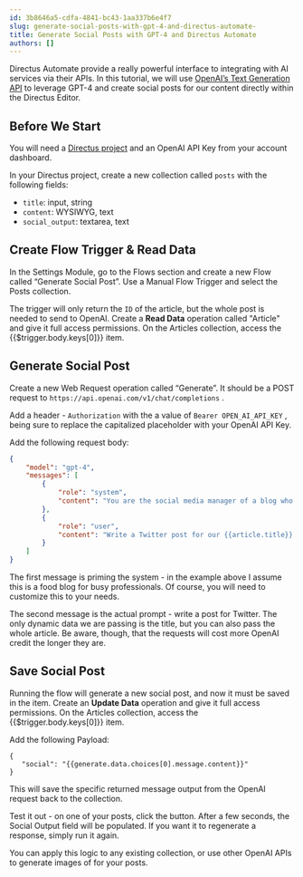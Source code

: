 ```yaml
---
id: 3b8646a5-cdfa-4841-bc43-1aa337b6e4f7
slug: generate-social-posts-with-gpt-4-and-directus-automate-
title: Generate Social Posts with GPT-4 and Directus Automate
authors: []
---
```

Directus Automate provide a really powerful interface to integrating with AI services via their APIs. In this tutorial, we will use [OpenAI’s Text Generation API](https://platform.openai.com/docs/api-reference/chat/create) to leverage GPT-4 and create social posts for our content directly within the Directus Editor. 

## Before We Start

You will need a [Directus project](/getting-started/create-a-project) and an OpenAI API Key from your account dashboard. 

In your Directus project, create a new collection called `posts` with the following fields:
- `title`: input, string
- `content`: WYSIWYG, text
- `social_output`: textarea, text

## Create Flow Trigger & Read Data

In the Settings Module, go to the Flows section and create a new Flow called “Generate Social Post”. Use a Manual Flow Trigger and select the Posts collection. 

The trigger will only return the `ID` of the article, but the whole post is needed to send to OpenAI. Create a **Read Data** operation called "Article" and give it full access permissions. On the Articles collection, access the <span v-pre>{{$trigger.body.keys[0]}}</span> item. 

## Generate Social Post

Create a new Web Request operation called “Generate”. It should be a POST request to `https://api.openai.com/v1/chat/completions` . 

Add a header - `Authorization` with the a value of `Bearer OPEN_AI_API_KEY` , being sure to replace the capitalized placeholder with your OpenAI API Key.

Add the following request body:

```json
{
	"model": "gpt-4",
    "messages": [
    	{
        	"role": "system",
            "content": "You are the social media manager of a blog who takes recipe articles and writes compelling promotional posts for social media based on the copy I provide. The audience is busy professionals who have little time."
        },
        {
        	"role": "user",
            "content": "Write a Twitter post for our {{article.title}} recipe."
        }
    ]
}
```

The first message is priming the system - in the example above I assume this is a food blog for busy professionals. Of course, you will need to customize this to your needs.

The second message is the actual prompt - write a post for Twitter. The only dynamic data we are passing is the title, but you can also pass the whole article. Be aware, though, that the requests will cost more OpenAI credit the longer they are. 

## Save Social Post

Running the flow will generate a new social post, and now it must be saved in the item. Create an **Update Data** operation and give it full access permissions. On the Articles collection, access the <span v-pre>{{$trigger.body.keys[0]}}</span> item. 

Add the following Payload: 

 ```
 {
 	"social": "{{generate.data.choices[0].message.content}}"
 }
 ```
 
This will save the specific returned message output from the OpenAI request back to the collection.
 
Test it out - on one of your posts, click the button. After a few seconds, the Social Output field will be populated. If you want it to regenerate a response, simply run it again. 
 
You can apply this logic to any existing collection, or use other OpenAI APIs to generate images of for your posts.
